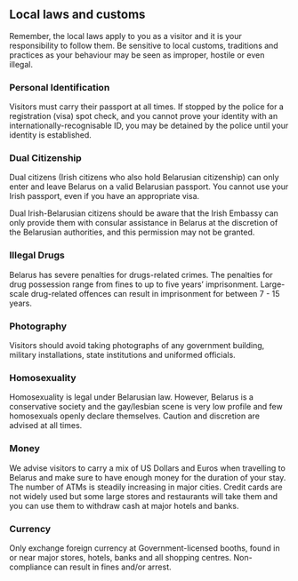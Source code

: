 ## Local laws and customs

Remember, the local laws apply to you as a visitor and it is your responsibility to follow them. Be sensitive to local customs, traditions and practices as your behaviour may be seen as improper, hostile or even illegal.

### **Personal Identification**

Visitors must carry their passport at all times. If stopped by the police for a registration (visa) spot check, and you cannot prove your identity with an internationally-recognisable ID, you may be detained by the police until your identity is established.

### **Dual Citizenship**

Dual citizens (Irish citizens who also hold Belarusian citizenship) can only enter and leave Belarus on a valid Belarusian passport. You cannot use your Irish passport, even if you have an appropriate visa.

Dual Irish-Belarusian citizens should be aware that the Irish Embassy can only provide them with consular assistance in Belarus at the discretion of the Belarusian authorities, and this permission may not be granted.

### **Illegal Drugs**

Belarus has severe penalties for drugs-related crimes. The penalties for drug possession range from fines to up to five years’ imprisonment. Large-scale drug-related offences can result in imprisonment for between 7 - 15 years.

### **Photography**

Visitors should avoid taking photographs of any government building, military installations, state institutions and uniformed officials.

### **Homosexuality**

Homosexuality is legal under Belarusian law. However, Belarus is a conservative society and the gay/lesbian scene is very low profile and few homosexuals openly declare themselves. Caution and discretion are advised at all times.

### **Money**

We advise visitors to carry a mix of US Dollars and Euros when travelling to Belarus and make sure to have enough money for the duration of your stay. The number of ATMs is steadily increasing in major cities. Credit cards are not widely used but some large stores and restaurants will take them and you can use them to withdraw cash at major hotels and banks.

### **Currency**

Only exchange foreign currency at Government-licensed booths, found in or near major stores, hotels, banks and all shopping centres. Non-compliance can result in fines and/or arrest.